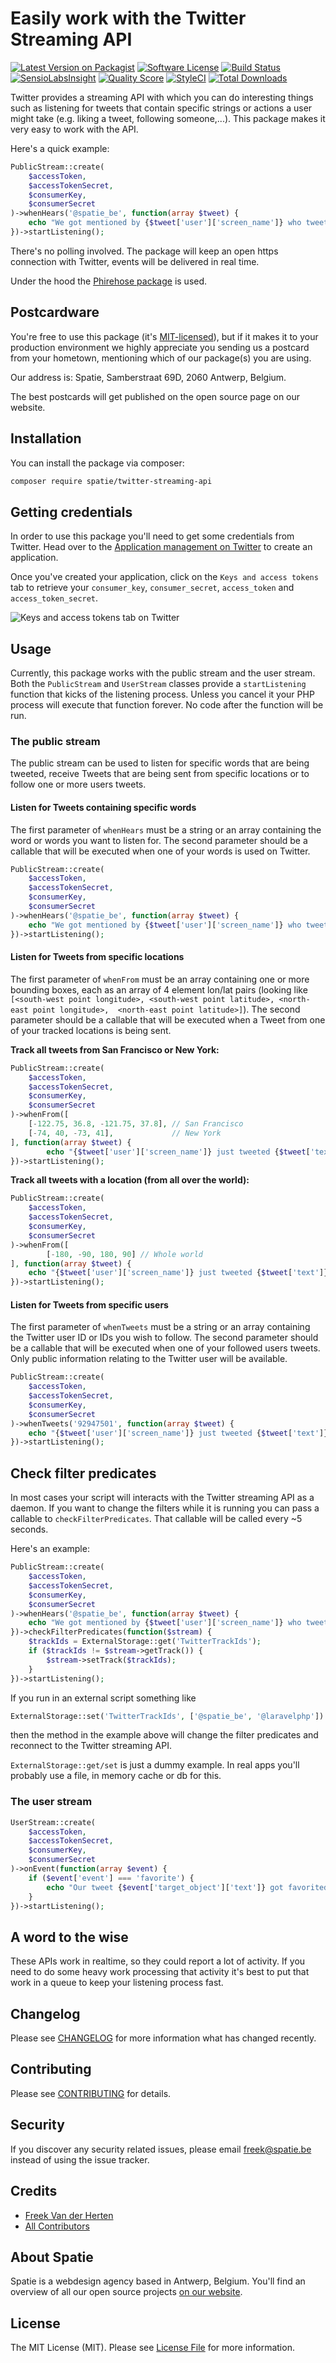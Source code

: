 # Easily work with the Twitter Streaming API

[![Latest Version on Packagist](https://img.shields.io/packagist/v/spatie/twitter-streaming-api.svg?style=flat-square)](https://packagist.org/packages/spatie/twitter-streaming-api)
[![Software License](https://img.shields.io/badge/license-MIT-brightgreen.svg?style=flat-square)](LICENSE.md)
[![Build Status](https://img.shields.io/travis/spatie/twitter-streaming-api/master.svg?style=flat-square)](https://travis-ci.org/spatie/twitter-streaming-api)
[![SensioLabsInsight](https://img.shields.io/sensiolabs/i/eba105ae-0d82-4e89-bc5e-c87ba6dd1dd0.svg?style=flat-square)](https://insight.sensiolabs.com/projects/eba105ae-0d82-4e89-bc5e-c87ba6dd1dd0)
[![Quality Score](https://img.shields.io/scrutinizer/g/spatie/twitter-streaming-api.svg?style=flat-square)](https://scrutinizer-ci.com/g/spatie/twitter-streaming-api)
[![StyleCI](https://styleci.io/repos/78684837/shield?branch=master)](https://styleci.io/repos/78684837)
[![Total Downloads](https://img.shields.io/packagist/dt/spatie/twitter-streaming-api.svg?style=flat-square)](https://packagist.org/packages/spatie/twitter-streaming-api)

Twitter provides a streaming API with which you can do interesting things such as listening for tweets that contain specific strings or actions a user might take (e.g. liking a tweet, following someone,...). This package makes it very easy to work with the API.

Here's a quick example:

```php
PublicStream::create(
    $accessToken,
    $accessTokenSecret,
    $consumerKey,
    $consumerSecret
)->whenHears('@spatie_be', function(array $tweet) {
    echo "We got mentioned by {$tweet['user']['screen_name']} who tweeted {$tweet['text']}";
})->startListening();
```

 There's no polling involved. The package will keep an open https connection with Twitter, events will be delivered in real time.

Under the hood the [Phirehose package](https://github.com/fennb/phirehose) is used.

## Postcardware

You're free to use this package (it's [MIT-licensed](LICENSE.md)), but if it makes it to your production environment we highly appreciate you sending us a postcard from your hometown, mentioning which of our package(s) you are using.

Our address is: Spatie, Samberstraat 69D, 2060 Antwerp, Belgium.

The best postcards will get published on the open source page on our website.

## Installation

You can install the package via composer:

``` bash
composer require spatie/twitter-streaming-api
```

## Getting credentials

In order to use this package you'll need to get some credentials from Twitter. Head over to the [Application management on Twitter](https://apps.twitter.com/) to create an application.

Once you've created your application, click on the `Keys and access tokens` tab to retrieve your `consumer_key`, `consumer_secret`, `access_token` and `access_token_secret`.

![Keys and access tokens tab on Twitter](https://spatie.github.io/twitter-streaming-api/images/twitter.jpg)

## Usage

Currently, this package works with the public stream and the user stream. Both the `PublicStream` and `UserStream` classes provide a `startListening` function that kicks of the listening process. Unless you cancel it your PHP process will execute that function forever. No code after the function will be run.

### The public stream

The public stream can be used to listen for specific words that are being tweeted, receive Tweets that are being sent from specific locations or to follow one or more users tweets.

#### Listen for Tweets containing specific words

The first parameter of `whenHears` must be a string or an array containing the word or words you want to listen for. The second parameter should be a callable that will be executed when one of your words is used on Twitter.

```php
PublicStream::create(
    $accessToken,
    $accessTokenSecret,
    $consumerKey,
    $consumerSecret
)->whenHears('@spatie_be', function(array $tweet) {
    echo "We got mentioned by {$tweet['user']['screen_name']} who tweeted {$tweet['text']}";
})->startListening();
```

#### Listen for Tweets from specific locations

The first parameter of `whenFrom` must be an array containing one or more bounding boxes, each as an array of 4 element lon/lat pairs (looking like `[<south-west point longitude>, <south-west point latitude>, <north-east point longitude>,  <north-east point latitude>]`). The second parameter should be a callable that will be executed when a Tweet from one of your tracked locations is being sent.

**Track all tweets from San Francisco or New York:**

```php
PublicStream::create(
    $accessToken,
    $accessTokenSecret,
    $consumerKey,
    $consumerSecret
)->whenFrom([
    [-122.75, 36.8, -121.75, 37.8], // San Francisco
    [-74, 40, -73, 41],             // New York
], function(array $tweet) {
        echo "{$tweet['user']['screen_name']} just tweeted {$tweet['text']} from SF or NYC";
})->startListening();
```

**Track all tweets with a location (from all over the world):**

```php
PublicStream::create(
    $accessToken,
    $accessTokenSecret,
    $consumerKey,
    $consumerSecret
)->whenFrom([
        [-180, -90, 180, 90] // Whole world
], function(array $tweet) {
    echo "{$tweet['user']['screen_name']} just tweeted {$tweet['text']} with a location attached";
})->startListening();
```

#### Listen for Tweets from specific users

The first parameter of `whenTweets` must be a string or an array containing the Twitter user ID or IDs you wish to follow. The second parameter should be a callable that will be executed when one of your followed users tweets. Only public information relating to the Twitter user will be available.

```php
PublicStream::create(
    $accessToken,
    $accessTokenSecret,
    $consumerKey,
    $consumerSecret
)->whenTweets('92947501', function(array $tweet) {
    echo "{$tweet['user']['screen_name']} just tweeted {$tweet['text']}";
})->startListening();
```

## Check filter predicates

In most cases your script will interacts with the Twitter streaming API as a daemon. If you want to change the filters while it is running you can pass a callable to `checkFilterPredicates`. That callable will be called every ~5 seconds.

Here's an example:

```php
PublicStream::create(
    $accessToken,
    $accessTokenSecret,
    $consumerKey,
    $consumerSecret
)->whenHears('@spatie_be', function(array $tweet) {
    echo "We got mentioned by {$tweet['user']['screen_name']} who tweeted {$tweet['text']}";
})->checkFilterPredicates(function($stream) {
    $trackIds = ExternalStorage::get('TwitterTrackIds');
    if ($trackIds != $stream->getTrack()) {
        $stream->setTrack($trackIds);
    }
})->startListening();
```

If you run in an external script something like

```php
ExternalStorage::set('TwitterTrackIds', ['@spatie_be', '@laravelphp'])
```

then the method in the example above will change the filter predicates and reconnect to the Twitter streaming API.

 `ExternalStorage::get/set` is just a dummy example. In real apps you'll probably use a file, in memory cache or db for this.

### The user stream

```php
UserStream::create(
    $accessToken,
    $accessTokenSecret,
    $consumerKey,
    $consumerSecret
)->onEvent(function(array $event) {
    if ($event['event'] === 'favorite') {
        echo "Our tweet {$event['target_object']['text']} got favorited by {$event['source']['screen_name']}";
    }
})->startListening();
```

## A word to the wise

These APIs work in realtime, so they could report a lot of activity. If you need to do some heavy work processing that activity it's best to put that work in a queue to keep your listening process fast.

## Changelog

Please see [CHANGELOG](CHANGELOG.md) for more information what has changed recently.

## Contributing

Please see [CONTRIBUTING](CONTRIBUTING.md) for details.

## Security

If you discover any security related issues, please email freek@spatie.be instead of using the issue tracker.

## Credits

- [Freek Van der Herten](https://github.com/freekmurze)
- [All Contributors](../../contributors)

## About Spatie
Spatie is a webdesign agency based in Antwerp, Belgium. You'll find an overview of all our open source projects [on our website](https://spatie.be/opensource).

## License

The MIT License (MIT). Please see [License File](LICENSE.md) for more information.
